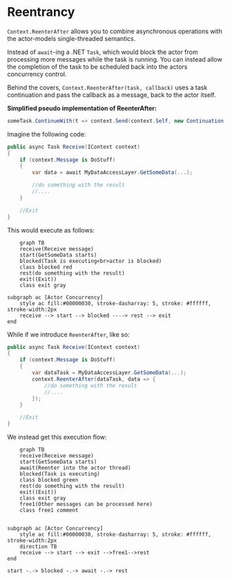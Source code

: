 # Reentrancy

`Context.ReenterAfter` allows you to combine asynchronous operations with the actor-models single-threaded semantics.

Instead of `await`-ing a .NET `Task`, which would block the actor from processing more messages while the task is running.
You can instead allow the completion of the task to be scheduled back into the actors concurrency control.

Behind the covers, `Context.ReenterAfter(task, callback)` uses a task continuation and pass the callback as a message, back to the actor itself.

**Simplified pseudo implementation of ReenterAfter:**

```csharp
someTask.ContinueWith(t => context.Send(context.Self, new Continuation(callback, someTask)))
```

Imagine the following code:

```csharp
public async Task Receive(IContext context)
{
    if (context.Message is DoStuff)
    {
        var data = await MyDataAccessLayer.GetSomeData(...);

        //do something with the result
        //....
    }

    //Exit
}

```

This would execute as follows:

```mermaid
    graph TB
    receive(Receive message)
    start(GetSomeData starts)
    blocked(Task is executing<br>actor is blocked)
    class blocked red
    rest(do something with the result)
    exit((Exit))
    class exit gray

subgraph ac [Actor Concurrency]
    style ac fill:#00000030, stroke-dasharray: 5, stroke: #ffffff, stroke-width:2px
    receive --> start --> blocked ----> rest --> exit
end

```

While if we introduce `ReenterAfter`, like so:

```csharp
public async Task Receive(IContext context)
{
    if (context.Message is DoStuff)
    {
        var dataTask = MyDataAccessLayer.GetSomeData(...);
        context.ReenterAfter(dataTask, data => {
            //do something with the result
            //....
        });
    }

    //Exit
}

```

We instead get this execution flow:

```mermaid
    graph TB
    receive(Receive message)
    start(GetSomeData starts)
    await(Reenter into the actor thread)
    blocked(Task is executing)
    class blocked green
    rest(do something with the result)
    exit((Exit))
    class exit gray
    free1(Other messages can be processed here)
    class free1 comment


subgraph ac [Actor Concurrency]
    style ac fill:#00000030, stroke-dasharray: 5, stroke: #ffffff, stroke-width:2px
    direction TB
    receive --> start --> exit -->free1-->rest
end

start -.-> blocked -.-> await -.-> rest


```
